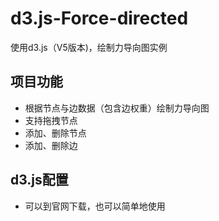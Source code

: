 # d3.js-Force-directed
使用d3.js（V5版本)，绘制力导向图实例

## 项目功能
* 根据节点与边数据（包含边权重）绘制力导向图
* 支持拖拽节点
* 添加、删除节点
* 添加、删除边

## d3.js配置
* 可以到官网下载，也可以简单地使用 <script type="text/javascript" src="http://d3js.org/d3.v5.min.js"> 导入
  
## 学习d3.js的关键点
* 理解d3.js的核心：绑定DOM和数据，可以通过修改数据来直接调整DOM
* 选择器的使用
* 对enter、update、exit的理解
* 学习需要的d3.js的API

## 关键流程

### 编写render函数
render函数负责DOM与数据的绑定以及绘制工作，由于更新数据的时候都要调用一遍，因此汇总为一个函数

### 制作HTML控件
本项目主要做了些简单的按钮，用于更新节点（nodes）与边（edges）的数据
